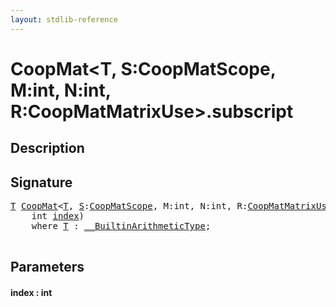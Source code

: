 ```yaml
---
layout: stdlib-reference
---
```


# CoopMat\<T, S:CoopMatScope, M:int, N:int, R:CoopMatMatrixUse\>\.subscript

## Description





## Signature 

<pre>
<a href="../types/coopmat-04/index#typeparam-T" class="code_type">T</a> <a href="../types/coopmat-04/index" class="code_type">CoopMat</a>&lt;<a href="../types/coopmat-04/index#typeparam-T" class="code_type">T</a>, <a href="../types/coopmat-04/index#decl-S" class="code_var">S</a>:<a href="../types/coopmatscope-047/index" class="code_type">CoopMatScope</a>, M:<span class="code_keyword">int</span>, N:<span class="code_keyword">int</span>, R:<a href="../types/coopmatmatrixuse-047d/index" class="code_type">CoopMatMatrixUse</a>&gt;.<a href="subscript">subscript</a>(
    <span class="code_keyword">int</span> <a href="subscript#decl-index" class="code_param">index</a>)
    <span class='code_keyword'>where</span> <a href="../types/coopmat-04/index#typeparam-T" class="code_type">T</a> : <a href="../interfaces/0_builtinarithmetictype-029j/index" class="code_type">__BuiltinArithmeticType</a>;

</pre>

## Parameters

####  <a id="decl-index"></a>index  : int

